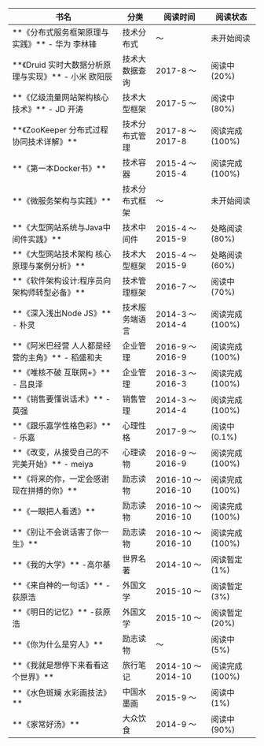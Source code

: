 <table>
    <thead>
        <tr> <th>书名</th> <th>分类</th> <th>阅读时间</th>  <th>阅读状态</th></tr>
    </thead>
    <tbody>
        <tr> <td> **《分布式服务框架原理与实践》**       - 华为 李林锋</td>    <td> 技术分布式</td>    <td>        ～      </td>  <td>未开始阅读</td>      </tr> 
        <tr> <td> **《Druid 实时大数据分析原理与实现》** - 小米 欧阳辰</td>    <td> 技术大数据查询</td> <td>2017-8 ～ </td>       <td>阅读中(20%)</td>    </tr> 
        <tr> <td> **《亿级流量网站架构核心技术》**       - JD 开涛   </td>    <td> 技术大型框架</td>   <td>2017-5 ～ </td>       <td>阅读中(80%)</td>    </tr> 
        <tr> <td> **《ZooKeeper 分布式过程协同技术详解》**          </td>    <td> 技术分布式管理</td> <td>2017-8 ～ 2017-8</td>  <td>阅读完成(100%)</td> </tr> 
        <tr> <td> **《第一本Docker书》**                          </td>    <td> 技术容器</td>      <td>2015-4 ～ 2015-4</td>  <td>阅读完成(100%)</td> </tr> 
        <tr> <td> **《微服务架构与实践》**                          </td>   <td> 技术分布式框架</td> <td>        ～      </td>  <td>未开始阅读</td> </tr> 
        <tr> <td> **《大型网站系统与Java中间件实践》**               </td>   <td> 技术中间件</td>     <td>2015-4 ～ 2015-9</td>  <td>处略阅读(80%)</td> </tr> 
        <tr> <td> **《大型网站技术架构 核心原理与案例分析》**         </td>    <td> 技术大型框架</td>   <td>2015-4 ～ 2015-9</td>  <td>处略阅读(60%)</td> </tr> 
        <tr> <td> **《软件架构设计:程序员向架构师转型必备》**         </td>    <td> 技术管理框架</td>   <td>2016-7 ～ </td>       <td>阅读中(70%)</td>    </tr> 
        <tr> <td> **《深入浅出Node JS》**              - 朴灵      </td>    <td> 技术服务端语言</td> <td>2014-3 ～ 2014-4 </td> <td>阅读完成(100%)</td> </tr> 
        <tr> <td> **《阿米巴经营 人人都是经营的主角》**   - 稻盛和夫  </td>    <td> 企业管理</td>      <td>2016-9 ～ 2016-9</td>  <td>阅读完成(100%)</td> </tr> 
        <tr> <td> **《唯核不破 互联网+》**              - 吕良泽    </td>    <td> 企业管理</td>      <td>2016-3 ～ 2016-3</td>  <td>阅读完成(100%)</td> </tr> 
        <tr> <td> **《销售要懂说话术》**                - 莫强      </td>    <td> 销售管理</td>      <td>2014-3 ～ 2014-4</td>  <td>阅读完成(100%)</td> </tr> 
        <tr> <td> **《跟乐嘉学性格色彩》**              - 乐嘉      </td>    <td> 心理性格</td>      <td>2017-9 ～       </td>  <td>阅读中(0.1%)</td> </tr> 
        <tr> <td> **《改变，从接受自己的不完美开始》**    - meiya    </td>    <td> 心理读物</td>      <td>2016-9 ～ 2016-9</td>  <td>阅读完成(100%)</td> </tr> 
        <tr> <td> **《将来的你，一定会感谢现在拼搏的你》**           </td>     <td> 励志读物</td>      <td>2016-10 ～ 2016-10</td>  <td>阅读完成(100%)</td> </tr> 
        <tr> <td> **《一眼把人看透》**                            </td>     <td> 励志读物</td>      <td>2016-10 ～ 2016-10</td>  <td>阅读完成(100%)</td> </tr> 
        <tr> <td> **《别让不会说话害了你一生》**                    </td>     <td> 励志读物</td>      <td>2016-10 ～ 2016-10</td>  <td>阅读完成(100%)</td> </tr> 
        <tr> <td> **《我的大学》**                     -高尔基    </td>     <td> 世界名著</td>      <td>2014-10 ～ </td>  <td>阅读暂定(1%)</td> </tr> 
        <tr> <td> **《来自神的一句话》**                -荻原浩    </td>     <td> 外国文学</td>      <td>2015-10 ～ </td>  <td>阅读暂定(3%)</td> </tr> 
        <tr> <td> **《明日的记忆》**                   -荻原浩    </td>     <td> 外国文学</td>      <td>2015-10 ～ </td>  <td>阅读暂定(20%)</td> </tr> 
        <tr> <td> **《你为什么是穷人》**                          </td>     <td> 励志读物</td>      <td>        ～      </td>  <td>阅读中(5%)</td> </tr> 
        <tr> <td> **《我就是想停下来看看这个世界》**                </td>     <td> 旅行笔记</td>      <td> 2014-10 ～ 2014-10 </td>  <td>阅读完成(100%)</td> </tr> 
        <tr> <td> **《水色斑斓 水彩画技法》**                      </td>     <td> 中国水墨画</td>    <td>2015-9 ～</td>  <td>阅读中(1%)</td> </tr> 
        <tr> <td> **《家常好汤》**                                </td>     <td> 大众饮食</td>     <td>2014-9 ～</td>  <td>阅读中(90%)</td> </tr> 
    </tbody>
</table> 